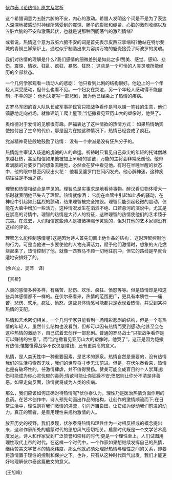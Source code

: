[伏尔泰《论热情》原文及赏析](https://www.vrrw.net/wx/12091.html)

这个希腊词意为五脏六腑的不安，内心的激动。希腊人发明这个词是不是为了表达人深深地被感动时神经所感受到的震惊、肠子的膨胀和绷紧、心脏的激烈收缩以及五脏六腑的不安和激荡起伏，也就是说那种回肠荡气的激烈情绪?

或者说，热情这个意为五脏六腑不安的词是首先表示皮西亚挛缩吗?他站在特尔斐城的青铜三脚祭炉上，通过似乎制造出来为容纳万物的躯壳接受了阿波罗的灵魂。

我们对热情的理解是什么?我们感情的细微差别是如此之多!赞美、感觉、感知、悲伤、震惊、情欲、狂乱、疯狂、暴怒、狂怒： 这些是一个可怜的人类灵魂所能经历的全部状态。

一个几何学家观看一场动人的悲剧： 他只看到此剧的结构很好。他边上的一个年轻人深受感动，但什么也看不见。一个妇女在哭泣，另一个年轻人感动得不能自制，不幸的是： 他也决定写一部悲剧，因为他已经染上了热情的疾病。



古罗马军团的百人队队长或军事护民官只把战争看作是可以赚一笔钱的生意，他们镇静地走向战场，就像建筑工爬上屋顶;当恺撒看见亚历山大的塑像时，他哭了。

奥维德对于爱情的见解很有趣。萨福表达了这种情欲的热情方式： 如果热情确实使她付出了生命的代价，那是因为在她这种情况下，热情已经变成了疯狂。

党派精神奇迹般地鼓励了热情： 没有一个宗派是没有狂热分子的。

热情能主宰误入歧途的虔诚的人的命运。祈祷时只看见自己鼻尖的年轻的托钵僧越来越狂热，甚至相信如果他被加上50磅的锁链，万能的主将会非常感谢他。他带着满脑的对婆罗门的想象去睡觉，必然会在梦中看见他。有时在半睡半醒的状态中，他的眼中甚至闪现出火花： 他看见婆罗门在闪闪发光。他心醉神迷，这种疾病往往是不治之症。

理智和热情相结合是罕见的。理智总是实事求是地看待事物。醉汉看见物体增大一倍时就表明他已失去了理智。热情就像酒： 它能在血管中引起如此多的骚动，在神经中引起如此猛烈的颤动，结果理智被完全摧毁。理智只能引起轻微的震动，仅能在大脑中增加一些活力。这种情况发生在滔滔不绝、口若悬河的演说中，尤其是在崇高的诗情中。理智的热情是大诗人的特征，这种理智的热情使他们的艺术臻于完美。在过去，人们相信这些诗人是被诸神赐予灵感的，但对其他的艺术家则没有这样的评论。

理智怎么能控制感情呢?这是因为诗人首先勾画出他作品的结构： 这时理智控制他的行为。可是当他进一步要使他的人物充满活力，赋予他们激情时，想象的火花燃烧起来了，热情控制了他，就像一匹赛马不顾一切地往前冲，但它的路线是早就合适地安排好了的。

(余兴立、吴萍　译)

【赏析】

人类的感情多种多样，有痛苦、悲伤、欢乐、疯狂、愤怒等等。但是热情却是和这些具体感情都不一样的。在伏尔泰看来，热情的范围更广，更具有本质性——痛苦、悲伤、欢乐、疯狂、愤怒，这些具体情感可能都只是表现着热情，并受到某种热情的支配。

热情和艺术密切相关。一个几何学家只能看到一场精彩悲剧的结构，但是一个有热情的年轻人，虽然什么结构也没看到，但却可以因有热情而受到感动;他甚至会在这种热情的激励下，自己试着去创作一部悲剧。普通的罗马战士“只把战争看作是可以赚钱的生意”，而“当恺撒看见亚历山大的塑像时，他哭了”。这正是因为恺撒有热情;恺撒懂得战争不仅仅是赚钱，还有更崇高的意义。

热情，是人类天性中一种重要因素，是艺术的源泉。热情自然是重要的，没有热情我们的生活将索然无味，我们的世界将寸步无法前进。但是，在伏尔泰看来，热情也是有破坏性的。任激情肆虐，并不值得赞扬。赞美可能变成盲目的个人崇拜;悲伤可能成为你心灵忧郁的毒药;情欲可能让你狂躁不安;愤怒则让你分不清是非善恶。如果走向反面，热情就将成为人类的疾病。

那么，我们应该如何正确对待热情呢?伏尔泰认为，理性乃是医治热情负面作用的良药。在艺术创作中，诗人预先勾画出作品的结构，让创作的激情顺流而下;在日常生活中，理性则将我们激情的洪流，引向万亩良田，让它成为促动我们前进的动力。真正的智者，是善用理性来规约激情的人。

放开历史的视野，我们发现，伏尔泰将热情和理性作为一对相反相成的概念提出来，这和作家所处的启蒙时代的思想风气密切相关。启蒙时代既是一个文学艺术高度发达，诗人和作家受到广泛赞誉和崇拜的时代;更是一个理性至上，人们试图用理性取代上帝的时代。在这样一个时代中，一个作家如果想继续发挥自己的热情，继续赞美文学艺术的情感纬度，那么他就必须处理好热情与理性之间的关系，即要将热情置于理性的控制和保护之下。也许，只有从这种时代风气出发，我们才能更好地理解伏尔泰这篇散文的意义。

(王旭峰)

